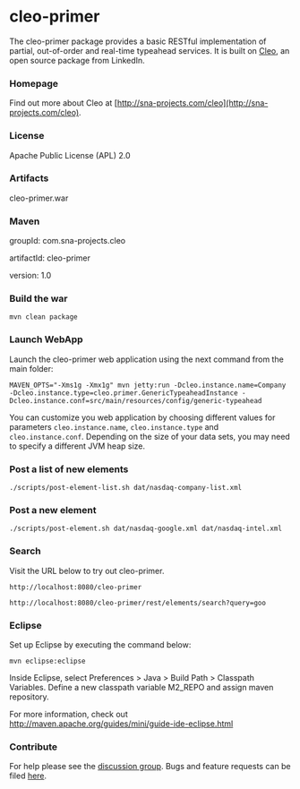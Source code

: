 # cleo-primer

The cleo-primer package provides a basic RESTful implementation of partial, out-of-order and real-time typeahead services.
It is built on [Cleo](http://sna-projects.com/cleo/), an open source package from LinkedIn.

### Homepage

Find out more about Cleo at [http://sna-projects.com/cleo](http://sna-projects.com/cleo).

### License

Apache Public License (APL) 2.0

### Artifacts

cleo-primer.war

### Maven

groupId: com.sna-projects.cleo

artifactId: cleo-primer

version: 1.0

### Build the war

    mvn clean package

### Launch WebApp

Launch the cleo-primer web application using the next command from the
main folder:

    MAVEN_OPTS="-Xms1g -Xmx1g" mvn jetty:run -Dcleo.instance.name=Company -Dcleo.instance.type=cleo.primer.GenericTypeaheadInstance -Dcleo.instance.conf=src/main/resources/config/generic-typeahead

You can customize you web application by choosing different values for parameters
<code>cleo.instance.name</code>, <code>cleo.instance.type</code> and <code>cleo.instance.conf</code>. Depending on the size
of your data sets, you may need to specify a different JVM heap size.

### Post a list of new elements

    ./scripts/post-element-list.sh dat/nasdaq-company-list.xml

### Post a new element

    ./scripts/post-element.sh dat/nasdaq-google.xml dat/nasdaq-intel.xml

### Search

Visit the URL below to try out cleo-primer.
 
    http://localhost:8080/cleo-primer

    http://localhost:8080/cleo-primer/rest/elements/search?query=goo

### Eclipse

Set up Eclipse by executing the command below:

    mvn eclipse:eclipse

Inside Eclipse, select Preferences > Java > Build Path > Classpath Variables. Define a new classpath variable M2_REPO and assign maven repository.

For more information, check out http://maven.apache.org/guides/mini/guide-ide-eclipse.html

### Contribute

For help please see the [discussion group](http://groups.google.com/group/cleo-typeahead).  Bugs and feature requests can be filed [here](https://github.com/linkedin/cleo/issues).
